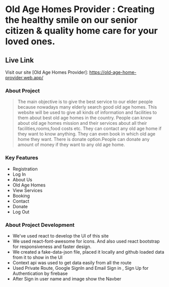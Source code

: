 # Old Age Homes Provider : Creating the healthy smile on our senior citizen & quality home care for your loved ones.

## Live Link 

Visit our site  [Old Age Homes Provider]: https://old-age-home-provider.web.app/

### About Project
> The main objective is to give the best service to our elder people because nowadays many elderly search  good old age homes. This website will be used to give all kinds of information and facilities to them about best old age homes in the country.
> People can know about  old age homes mission and their services about all their facilities,rooms,food costs etc.
> They can contact any old age home if they want to know anything.
> They can even book in which old age home they want.
> There is donate option.People can donate any amount of money if they want to any old age home.

### Key Features
- Registration
- Log In
- About Us
- Old Age Homes
- View Services
- Booking
- Contact
- Donate
- Log Out

### About Project Development 
- We've used react to develop the UI of this site
- We used react-font-awesome for icons. And also used react bootstrap for responsiveness and faster design.
- We created a fake-data-json file, placed it locally and github loaded data from it to show in the UI
- Context api was used to get data easily from all the route
- Used Private Route, Google SignIn and Email Sign in , Sign Up for Authentication by firebase
- After Sign in user name and image show the Navber
